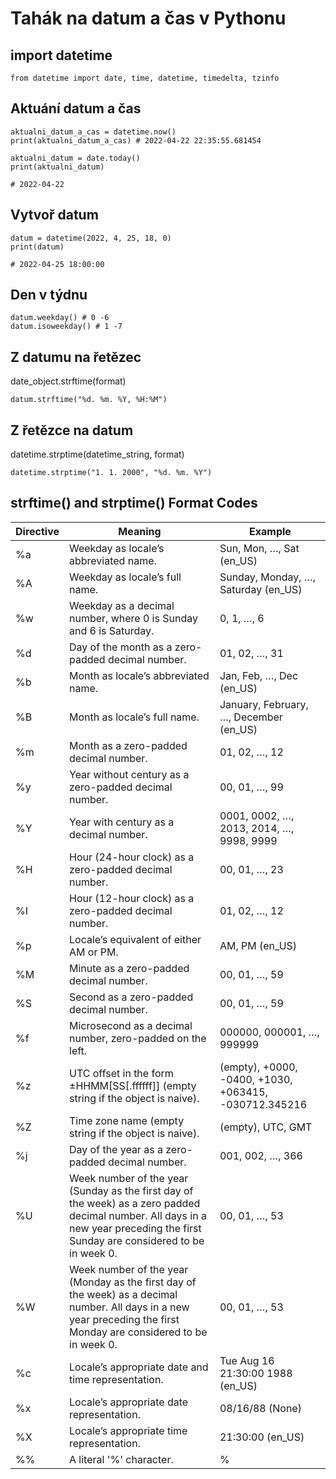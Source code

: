 # Tahák na datum a čas v Pythonu

## import datetime
```
from datetime import date, time, datetime, timedelta, tzinfo
```

## Aktuání datum a čas
```
aktualni_datum_a_cas = datetime.now()
print(aktualni_datum_a_cas) # 2022-04-22 22:35:55.681454

```
```
aktualni_datum = date.today()
print(aktualni_datum) 

# 2022-04-22
```
## Vytvoř datum
```
datum = datetime(2022, 4, 25, 18, 0)
print(datum) 

# 2022-04-25 18:00:00
```
## Den v týdnu
```
datum.weekday() # 0 -6
datum.isoweekday() # 1 -7
```

## Z datumu na řetězec
date_object.strftime(format)
```
datum.strftime("%d. %m. %Y, %H:%M")
```
## Z řetězce na datum
datetime.strptime(datetime_string, format)

```
datetime.strptime("1. 1. 2000", "%d. %m. %Y")
```

## strftime() and strptime() Format Codes

| Directive | Meaning                                                                                                                                                                          | Example                                               |
|-----------|----------------------------------------------------------------------------------------------------------------------------------------------------------------------------------|-------------------------------------------------------|
| %a        | Weekday as locale’s abbreviated name.                                                                                                                                            | Sun, Mon, …, Sat (en_US)                              |
| %A        | Weekday as locale’s full name.                                                                                                                                                   | Sunday, Monday, …, Saturday (en_US)                   |
| %w        | Weekday as a decimal number, where 0 is Sunday and 6 is Saturday.                                                                                                                | 0, 1, …, 6                                            |
| %d        | Day of the month as a zero-padded decimal number.                                                                                                                                | 01, 02, …, 31                                         |
| %b        | Month as locale’s abbreviated name.                                                                                                                                              | Jan, Feb, …, Dec (en_US)                              |
| %B        | Month as locale’s full name.                                                                                                                                                     | January, February, …, December (en_US)                |
| %m        | Month as a zero-padded decimal number.                                                                                                                                           | 01, 02, …, 12                                         |
| %y        | Year without century as a zero-padded decimal number.                                                                                                                            | 00, 01, …, 99                                         |
| %Y        | Year with century as a decimal number.                                                                                                                                           | 0001, 0002, …, 2013, 2014, …, 9998, 9999              |
| %H        | Hour (24-hour clock) as a zero-padded decimal number.                                                                                                                            | 00, 01, …, 23                                         |
| %I        | Hour (12-hour clock) as a zero-padded decimal number.                                                                                                                            | 01, 02, …, 12                                         |
| %p        | Locale’s equivalent of either AM or PM.                                                                                                                                          | AM, PM (en_US)                                        |
| %M        | Minute as a zero-padded decimal number.                                                                                                                                          | 00, 01, …, 59                                         |
| %S        | Second as a zero-padded decimal number.                                                                                                                                          | 00, 01, …, 59                                         |
| %f        | Microsecond as a decimal number, zero-padded on the left.                                                                                                                        | 000000, 000001, …, 999999                             |
| %z        | UTC offset in the form ±HHMM[SS[.ffffff]] (empty string if the object is naive).                                                                                                 | (empty), +0000, -0400, +1030, +063415, -030712.345216 |
| %Z        | Time zone name (empty string if the object is naive).                                                                                                                            | (empty), UTC, GMT                                     |
| %j        | Day of the year as a zero-padded decimal number.                                                                                                                                 | 001, 002, …, 366                                      |
| %U        | Week number of the year (Sunday as the first day of the week) as a zero padded decimal number. All days in a new year preceding the first Sunday are considered to be in week 0. | 00, 01, …, 53                                         |
| %W        | Week number of the year (Monday as the first day of the week) as a decimal number. All days in a new year preceding the first Monday are considered to be in week 0.             | 00, 01, …, 53                                         |
| %c        | Locale’s appropriate date and time representation.                                                                                                                               | Tue Aug 16 21:30:00 1988 (en_US)                      |
| %x        | Locale’s appropriate date representation.                                                                                                                                        | 08/16/88 (None)                                       |
| %X        | Locale’s appropriate time representation.                                                                                                                                        | 21:30:00 (en_US)                                      |
| %%        | A literal '%' character.                                                                                                                                                         | %                                                     |